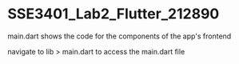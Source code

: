 # SSE3401_Lab2_Flutter_212890
main.dart shows the code for the components of the app's frontend

navigate to lib > main.dart to access the main.dart file
